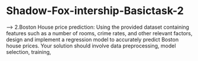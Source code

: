 # Shadow-Fox-intership-Basictask-2
--> 2.Boston House price prediction: Using the provided dataset containing features such as a number of rooms, crime rates, and other relevant factors, design and implement a regression model to accurately predict Boston house prices. Your solution should involve data preprocessing, model selection, training,

